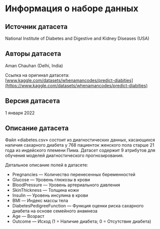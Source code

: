 # Информация о наборе данных

## Источник датасета
National Institute of Diabetes and Digestive and Kidney Diseases (USA)

## Авторы датасета
Aman Chauhan (Delhi, India)

Ссылка на оригинал датасета: [www.kaggle.com/datasets/whenamancodes/predict-diabities](https://www.kaggle.com/datasets/whenamancodes/predict-diabities)

## Версия датасета

1 января 2022

## Описание датасета
Файл «diabetes.csv» состоит из диагностических данных, касающихся наличия сахарного диабета у 768 пациенток женского пола старше 21 года из индейского племени Пима. Датасет содержит 9 атрибутов для обучения моделей диагностического прогнозирования.

Детальное описание полей в датасете:
- Pregnancies — Количество перенесенных беременностей
- Glucose — Уровень глюкозы в крови
- BloodPressure — Уровень артериального давления
- SkinThickness — Толщина кожи
- Insulin — Уровень инсулина в крови
- BMI — Индекс массы тела
- DiabetesPedigreeFunction — Функция оценки риска сахарного диабета на основе семейного анамнеза
- Age — Возраст
- Outcome — Исход (1 = Наличие диабета; 0 = Отсутствие диабета)
